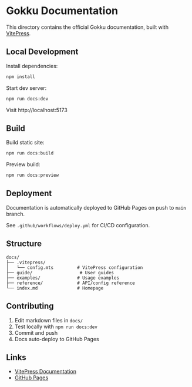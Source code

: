 # Gokku Documentation

This directory contains the official Gokku documentation, built with [VitePress](https://vitepress.dev/).

## Local Development

Install dependencies:

```bash
npm install
```

Start dev server:

```bash
npm run docs:dev
```

Visit http://localhost:5173

## Build

Build static site:

```bash
npm run docs:build
```

Preview build:

```bash
npm run docs:preview
```

## Deployment

Documentation is automatically deployed to GitHub Pages on push to `main` branch.

See `.github/workflows/deploy.yml` for CI/CD configuration.

## Structure

```
docs/
├── .vitepress/
│   └── config.mts         # VitePress configuration
├── guide/                  # User guides
├── examples/              # Usage examples
├── reference/             # API/config reference
└── index.md               # Homepage
```

## Contributing

1. Edit markdown files in `docs/`
2. Test locally with `npm run docs:dev`
3. Commit and push
4. Docs auto-deploy to GitHub Pages

## Links

- [VitePress Documentation](https://vitepress.dev/)
- [GitHub Pages](https://pages.github.com/)

